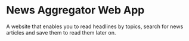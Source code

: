 # News Aggregator Web App
A website that enables you to read headlines by topics, search for news articles and save them to read them later on.